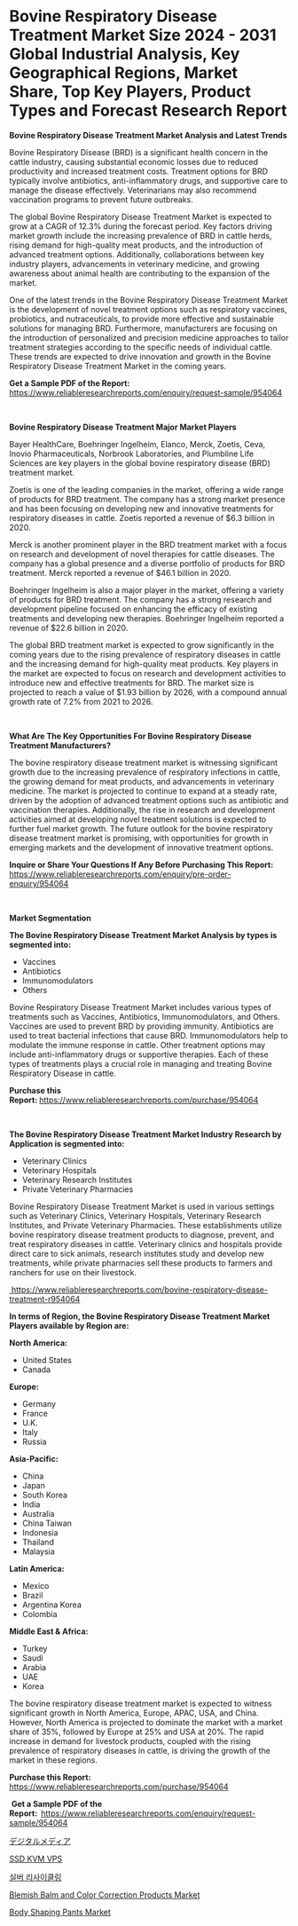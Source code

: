 <p><h1>Bovine Respiratory Disease Treatment Market Size 2024 - 2031 Global Industrial Analysis, Key Geographical Regions, Market Share, Top Key Players, Product Types and Forecast Research Report</h1></p><p><strong>Bovine Respiratory Disease Treatment Market Analysis and Latest Trends</strong></p>
<p><p>Bovine Respiratory Disease (BRD) is a significant health concern in the cattle industry, causing substantial economic losses due to reduced productivity and increased treatment costs. Treatment options for BRD typically involve antibiotics, anti-inflammatory drugs, and supportive care to manage the disease effectively. Veterinarians may also recommend vaccination programs to prevent future outbreaks.</p><p>The global Bovine Respiratory Disease Treatment Market is expected to grow at a CAGR of 12.3% during the forecast period. Key factors driving market growth include the increasing prevalence of BRD in cattle herds, rising demand for high-quality meat products, and the introduction of advanced treatment options. Additionally, collaborations between key industry players, advancements in veterinary medicine, and growing awareness about animal health are contributing to the expansion of the market.</p><p>One of the latest trends in the Bovine Respiratory Disease Treatment Market is the development of novel treatment options such as respiratory vaccines, probiotics, and nutraceuticals, to provide more effective and sustainable solutions for managing BRD. Furthermore, manufacturers are focusing on the introduction of personalized and precision medicine approaches to tailor treatment strategies according to the specific needs of individual cattle. These trends are expected to drive innovation and growth in the Bovine Respiratory Disease Treatment Market in the coming years.</p></p>
<p><strong>Get a Sample PDF of the Report:&nbsp;</strong> <a href="https://www.reliableresearchreports.com/enquiry/request-sample/954064">https://www.reliableresearchreports.com/enquiry/request-sample/954064</a></p>
<p>&nbsp;</p>
<p><strong>Bovine Respiratory Disease Treatment Major Market Players</strong></p>
<p><p>Bayer HealthCare, Boehringer Ingelheim, Elanco, Merck, Zoetis, Ceva, Inovio Pharmaceuticals, Norbrook Laboratories, and Plumbline Life Sciences are key players in the global bovine respiratory disease (BRD) treatment market.</p><p>Zoetis is one of the leading companies in the market, offering a wide range of products for BRD treatment. The company has a strong market presence and has been focusing on developing new and innovative treatments for respiratory diseases in cattle. Zoetis reported a revenue of $6.3 billion in 2020.</p><p>Merck is another prominent player in the BRD treatment market with a focus on research and development of novel therapies for cattle diseases. The company has a global presence and a diverse portfolio of products for BRD treatment. Merck reported a revenue of $46.1 billion in 2020.</p><p>Boehringer Ingelheim is also a major player in the market, offering a variety of products for BRD treatment. The company has a strong research and development pipeline focused on enhancing the efficacy of existing treatments and developing new therapies. Boehringer Ingelheim reported a revenue of $22.6 billion in 2020.</p><p>The global BRD treatment market is expected to grow significantly in the coming years due to the rising prevalence of respiratory diseases in cattle and the increasing demand for high-quality meat products. Key players in the market are expected to focus on research and development activities to introduce new and effective treatments for BRD. The market size is projected to reach a value of $1.93 billion by 2026, with a compound annual growth rate of 7.2% from 2021 to 2026.</p></p>
<p>&nbsp;</p>
<p><strong>What Are The Key Opportunities For Bovine Respiratory Disease Treatment Manufacturers?</strong></p>
<p><p>The bovine respiratory disease treatment market is witnessing significant growth due to the increasing prevalence of respiratory infections in cattle, the growing demand for meat products, and advancements in veterinary medicine. The market is projected to continue to expand at a steady rate, driven by the adoption of advanced treatment options such as antibiotic and vaccination therapies. Additionally, the rise in research and development activities aimed at developing novel treatment solutions is expected to further fuel market growth. The future outlook for the bovine respiratory disease treatment market is promising, with opportunities for growth in emerging markets and the development of innovative treatment options.</p></p>
<p><strong>Inquire or Share Your Questions If Any Before Purchasing This Report:</strong> <a href="https://www.reliableresearchreports.com/enquiry/pre-order-enquiry/954064">https://www.reliableresearchreports.com/enquiry/pre-order-enquiry/954064</a></p>
<p>&nbsp;</p>
<p><strong>Market Segmentation</strong></p>
<p><strong>The Bovine Respiratory Disease Treatment Market Analysis by types is segmented into:</strong></p>
<p><ul><li>Vaccines</li><li>Antibiotics</li><li>Immunomodulators</li><li>Others</li></ul></p>
<p><p>Bovine Respiratory Disease Treatment Market includes various types of treatments such as Vaccines, Antibiotics, Immunomodulators, and Others. Vaccines are used to prevent BRD by providing immunity. Antibiotics are used to treat bacterial infections that cause BRD. Immunomodulators help to modulate the immune response in cattle. Other treatment options may include anti-inflammatory drugs or supportive therapies. Each of these types of treatments plays a crucial role in managing and treating Bovine Respiratory Disease in cattle.</p></p>
<p><strong>Purchase this Report:&nbsp;</strong><a href="https://www.reliableresearchreports.com/purchase/954064">https://www.reliableresearchreports.com/purchase/954064</a></p>
<p>&nbsp;</p>
<p><strong>The Bovine Respiratory Disease Treatment Market Industry Research by Application is segmented into:</strong></p>
<p><ul><li>Veterinary Clinics</li><li>Veterinary Hospitals</li><li>Veterinary Research Institutes</li><li>Private Veterinary Pharmacies</li></ul></p>
<p><p>Bovine Respiratory Disease Treatment Market is used in various settings such as Veterinary Clinics, Veterinary Hospitals, Veterinary Research Institutes, and Private Veterinary Pharmacies. These establishments utilize bovine respiratory disease treatment products to diagnose, prevent, and treat respiratory diseases in cattle. Veterinary clinics and hospitals provide direct care to sick animals, research institutes study and develop new treatments, while private pharmacies sell these products to farmers and ranchers for use on their livestock.</p></p>
<p><a href="https://www.reliableresearchreports.com/bovine-respiratory-disease-treatment-r954064">&nbsp;https://www.reliableresearchreports.com/bovine-respiratory-disease-treatment-r954064</a></p>
<p><strong>In terms of Region, the Bovine Respiratory Disease Treatment Market Players available by Region are:</strong></p>
<p>
    <p> <strong> North America: </strong>
        <ul>
            <li>United States</li>
            <li>Canada</li>
        </ul>
        </p> 
    <p> <strong> Europe: </strong>
        <ul>
            <li>Germany</li>
            <li>France</li>
            <li>U.K.</li>
            <li>Italy</li>
            <li>Russia</li>
        </ul>
        </p> 
    <p> <strong> Asia-Pacific: </strong>
        <ul>
            <li>China</li>
            <li>Japan</li>
            <li>South Korea</li>
            <li>India</li>
            <li>Australia</li>
            <li>China Taiwan</li>
            <li>Indonesia</li>
            <li>Thailand</li>
            <li>Malaysia</li>
        </ul>
        </p> 
    <p> <strong> Latin America: </strong>
        <ul>
            <li>Mexico</li>
            <li>Brazil</li>
            <li>Argentina Korea</li>
            <li>Colombia</li>
        </ul>
        </p> 
    <p> <strong> Middle East & Africa: </strong>
        <ul>
            <li>Turkey</li>
            <li>Saudi</li>
            <li>Arabia</li>
            <li>UAE</li>
            <li>Korea</li>
        </ul>
    </p>
    </p>
<p><p>The bovine respiratory disease treatment market is expected to witness significant growth in North America, Europe, APAC, USA, and China. However, North America is projected to dominate the market with a market share of 35%, followed by Europe at 25% and USA at 20%. The rapid increase in demand for livestock products, coupled with the rising prevalence of respiratory diseases in cattle, is driving the growth of the market in these regions.</p></p>
<p><strong>Purchase this Report: </strong><a href="https://www.reliableresearchreports.com/purchase/954064">https://www.reliableresearchreports.com/purchase/954064</a></p>
<p>&nbsp;<strong>Get a Sample PDF of the Report:&nbsp;&nbsp;</strong><a href="https://www.reliableresearchreports.com/enquiry/request-sample/954064">https://www.reliableresearchreports.com/enquiry/request-sample/954064</a></p>
<p><strong></strong></p>
<p><p><a href="https://medium.com/@addyserr7687/%E3%83%87%E3%82%B8%E3%82%BF%E3%83%AB%E3%83%A1%E3%83%87%E3%82%A3%E3%82%A2%E5%B8%82%E5%A0%B4-2031%E5%B9%B4%E3%81%BE%E3%81%A7%E3%81%AE%E3%83%88%E3%83%AC%E3%83%B3%E3%83%89-%E4%BA%88%E6%B8%AC-%E7%AB%B6%E4%BA%89%E5%88%86%E6%9E%90-dfd1ccb83f90">デジタルメディア</a></p><p><a href="https://medium.com/@teridactyl90/ssd-kvm-vps%E3%81%AE%E5%B8%82%E5%A0%B4%E8%A6%8F%E6%A8%A1-cagr-%E3%83%88%E3%83%AC%E3%83%B3%E3%83%892024%E5%B9%B4-2030%E5%B9%B4-e8d6b083f0c0">SSD KVM VPS</a></p><p><a href="https://medium.com/@felipegrrady654556/%EC%9D%80-%EC%9E%AC%ED%99%9C%EC%9A%A9-%EC%8B%9C%EC%9E%A5-%EA%B7%9C%EB%AA%A8%EB%8A%94-%EC%A0%84-%EC%84%B8%EA%B3%84-%EC%82%B0%EC%97%85%EC%97%90%EC%84%9C-%EC%B5%9C%EA%B3%A0%EC%9D%98-%EB%A7%88%EC%BC%80%ED%8C%85-%EC%B1%84%EB%84%90%EC%9D%84-%EB%B3%B4%EC%97%AC%EC%A4%8D%EB%8B%88%EB%8B%A4-7e17d517e14a">실버 리사이클링</a></p><p><a href="https://github.com/timeliteaut/Market-Research-Report-List-2/blob/main/blemish-balm-and-color-correction-products-market.md">Blemish Balm and Color Correction Products Market</a></p><p><a href="https://www.linkedin.com/pulse/body-shaping-pants-market-insights-cagr-trends-growth-uxxzf">Body Shaping Pants Market</a></p></p>